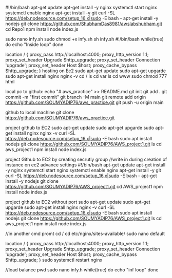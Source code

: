 #!/bin/bash
apt-get update
apt-get install -y nginx
systemctl start nginx
systemctl enable nginx
apt-get install -y git
curl -SL https://deb.nodesource.com/setup_16.x|sudo -E bash -
apt-get install -y nodejs
git clone https://github.com/ShubhamDas8981/awslabshubham.git
cd Repo1
npm install
node index.js


sudo nano infy.sh
sudo chmod +x infy.sh
sh infy.sh
#!/bin/bash
while(true)
do
echo "Inside loop"
done

location /  {
        proxy_pass http://localhost:4000;
        proxy_http_version 1.1;
        proxy_set_header Upgrade $http_upgrade;
        proxy_set_header Connection 'upgrade';
        proxy_set_header Host $host;
        proxy_cache_bypass $http_upgrade;
    }
hosting on Ec2
sudo apt-get update
sudo apt-get upgarde
sudo apt-get install nginx
nginx -v
cd /
ls
cd var
ls
cd www
sudo chmod 777 html


local pc to github:
echo "# aws_practice" >> README.md
git init
git add .
git commit -m "first commit"
git branch -M main
git remote add origin https://github.com/SOUMYADIP76/aws_practice.git
git push -u origin main

github to local machine
git clone https://github.com/SOUMYADIP76/aws_practice.git


project github to EC2
sudo apt-get update
sudo apt-get upgarde
sudo apt-get install nginx
nginx -v
curl -SL https://deb.nodesource.com/setup_16.x|sudo -E bash
sudo apt install nodejs
git clone https://github.com/SOUMYADIP76/AWS_project1.git
ls
cd aws_project1
npm install
node index.js


project Github to EC2 by creating secrutiy group
//write in during creation of instance on ec2 advance settings
#!/bin/bash
apt-get update
apt-get install -y nginx
systemctl start nginx
systemctl enable nginx
apt-get install -y git
curl -SL https://deb.nodesource.com/setup_16.x|sudo -E bash -
apt-get install -y nodejs
git clone https://github.com/SOUMYADIP76/AWS_project1.git
cd AWS_project1
npm install
node index.js


project github to EC2 without port
sudo apt-get update
sudo apt-get upgarde
sudo apt-get install nginx
nginx -v
curl -SL https://deb.nodesource.com/setup_16.x|sudo -E bash
sudo apt install nodejs
git clone https://github.com/SOUMYADIP76/AWS_project1.git
ls
cd aws_project1
npm install
node index.js

//in another cmd promt
cd /
cd etc/nginx/sites-available/
sudo nano default

location /  {
        proxy_pass http://localhost:4000;
        proxy_http_version 1.1;
        proxy_set_header Upgrade $http_upgrade;
        proxy_set_header Connection 'upgrade';
        proxy_set_header Host $host;
        proxy_cache_bypass $http_upgrade;
    }
sudo systemctl restart nginx

//load balance
pwd
sudo nano infy.h
while(true)
do
	echo "inf loop"
done
